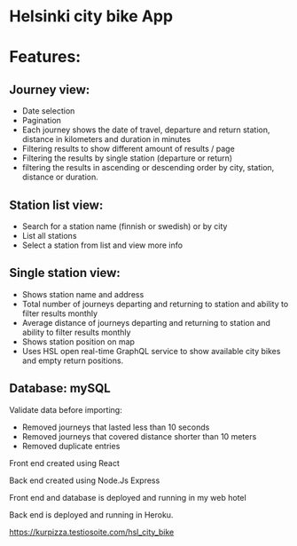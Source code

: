 # Helsinki city bike App

# Features: 

## Journey view:
  
  * Date selection
   * Pagination
   * Each journey shows the date of travel, departure and return station, distance in kilometers and duration in minutes
  * Filtering results to show different amount of results / page
* Filtering the results by single station (departure or return)
* filtering the results in ascending or descending order by city, station, distance or duration.


## Station list view:
* Search for a station name (finnish or swedish) or by city
* List all stations
* Select a station from list and view more info

## Single station view: 
* Shows station name and address
* Total number of journeys departing and returning to station and ability to filter results monthly
* Average distance of journeys departing and returning to station and ability to filter results monthly
* Shows station position on map
* Uses HSL open real-time GraphQL service to show available city bikes and empty return positions.

## Database: mySQL
Validate data before importing:
* Removed journeys that lasted less than 10 seconds
* Removed journeys that covered distance shorter than 10 meters
* Removed duplicate entries


Front end created using React

Back end created using Node.Js Express
 
 Front end and database is deployed and running in my web hotel
  
  Back end is deployed and running in Heroku.

https://kurpizza.testiosoite.com/hsl_city_bike


[^1]: Still under developement: UI for adding journeys or station 
